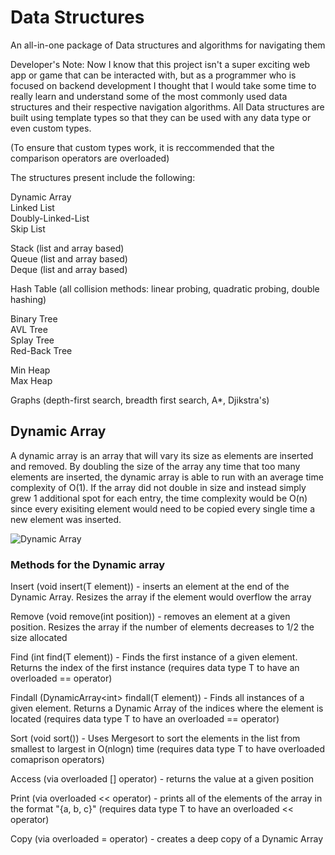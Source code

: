 # Data Structures

 An all-in-one package of Data structures and algorithms for navigating them

 Developer's Note: Now I know that this project isn't a super exciting web app or game that can be interacted with, but as a programmer who is focused on backend development I thought that I would take some time to really learn and understand some of the most commonly used data structures and their respective navigation algorithms. All Data structures are built using template types so that they can be used with any data type or even custom types. 
 
 (To ensure that custom types work, it is reccommended that the comparison operators are overloaded)
 

 The structures present include the following:

 Dynamic Array<br />
 Linked List<br />
 Doubly-Linked-List<br />
 Skip List<br />

 Stack (list and array based)<br />
 Queue (list and array based)<br />
 Deque (list and array based)<br />

 Hash Table (all collision methods: linear probing, quadratic probing, double hashing)<br />

 Binary Tree<br />
 AVL Tree<br />
 Splay Tree<br />
 Red-Back Tree<br />

 Min Heap<br />
 Max Heap<br />

 Graphs (depth-first search, breadth first search, A*, Djikstra's)<br />

## Dynamic Array

 A dynamic array is an array that will vary its size as elements are inserted and removed. By doubling the size of the array any time that too many elements are inserted, the dynamic array is able to run with an average time complexity of O(1). If the array did not double in size and instead simply grew 1 additional spot for each entry, the time complexity would be O(n) since every exisiting element would need to be copied every single time a new element was inserted.
 
 ![Dynamic Array](https://media.geeksforgeeks.org/wp-content/uploads/dynamicarray.png)

 ### Methods for the Dynamic array
 
 Insert (void insert(T element)) - inserts an element at the end of the Dynamic Array. Resizes the array if the element would overflow the array

 Remove (void remove(int position)) - removes an element at a given position. Resizes the array if the number of elements decreases to 1/2 the size allocated

 Find (int find(T element)) - Finds the first instance of a given element. Returns the index of the first instance (requires data type T to have an overloaded == operator)

 Findall (DynamicArray\<int> findall(T element)) - Finds all instances of a given element. Returns a Dynamic Array of the indices where the element is located (requires data type T to have an overloaded == operator)

 Sort (void sort()) - Uses Mergesort to sort the elements in the list from smallest to largest in O(nlogn) time (requires data type T to have overloaded comaprison operators)

 Access (via overloaded [] operator) - returns the value at a given position

 Print (via overloaded << operator) - prints all of the elements of the array in the format "{a, b, c}" (requires data type T to have an overloaded << operator)

 Copy (via overloaded = operator) - creates a deep copy of a Dynamic Array

 
 

